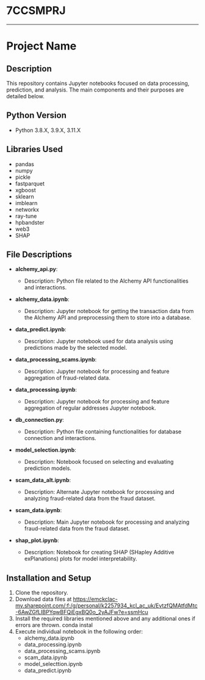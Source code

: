 # 7CCSMPRJ
---

# Project Name

## Description
This repository contains Jupyter notebooks focused on data processing, prediction, and analysis. The main components and their purposes are detailed below.

## Python Version
* Python 3.8.X, 3.9.X, 3.11.X

## Libraries Used
* pandas
* numpy
* pickle
* fastparquet
* xgboost
* sklearn
* imblearn
* networkx
* ray-tune
* hpbandster
* web3
* SHAP

## File Descriptions

- **alchemy_api.py**: 
    - Description: Python file related to the Alchemy API functionalities and interactions.

- **alchemy_data.ipynb**: 
    - Description: Jupyter notebook for getting the transaction data from the Alchemy API and preprocessing them to store into a database.

- **data_predict.ipynb**: 
    - Description: Jupyter notebook used for data analysis using predictions made by the selected model.

- **data_processing_scams.ipynb**: 
    - Description: Jupyter notebook for processing and feature aggregation of fraud-related data.

- **data_processing.ipynb**: 
    - Description: Jupyter notebook for processing and feature aggregation of regular addresses Jupyter notebook.

- **db_connection.py**: 
    - Description: Python file containing functionalities for database connection and interactions.

- **model_selection.ipynb**: 
    - Description: Notebook focused on selecting and evaluating prediction models.

- **scam_data_alt.ipynb**: 
    - Description: Alternate Jupyter notebook for processing and analyzing fraud-related data from the fraud dataset.

- **scam_data.ipynb**: 
    - Description: Main Jupyter notebook for processing and analyzing fraud-related data from the fraud dataset.

- **shap_plot.ipynb**: 
    - Description: Notebook for creating SHAP (SHapley Additive exPlanations) plots for model interpretability.

## Installation and Setup
1. Clone the repository.
2. Download data files at <https://emckclac-my.sharepoint.com/:f:/g/personal/k2257934_kcl_ac_uk/EvtzfQMAtfdMtc-6AwZGfLIBPYqwBFQiEgxBQ0o_2yAJFw?e=ssmHcu>
3. Install the required libraries mentioned above and any additional ones if errors are thrown.
    conda instal <library-name>
4. Execute individual notebook in the following order:
    - alchemy_data.ipynb
    - data_processing.ipynb
    - data_processing_scams.ipynb
    - scam_data.ipynb
    - model_selecttion.ipynb
    - data_predict.ipynb